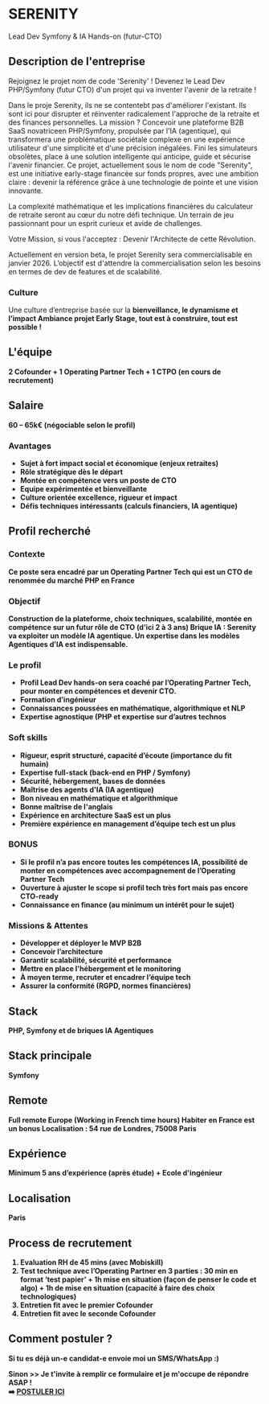 # SERENITY
Lead Dev Symfony & IA Hands-on (futur-CTO)

## Description de l'entreprise
Rejoignez le projet nom de code 'Serenity' !
Devenez le Lead Dev PHP/Symfony (futur CTO) d'un projet qui va inventer l'avenir de la retraite !

Dans le proje Serenity, ils ne se contentebt pas d'améliorer l'existant.
Ils sont ici pour disrupter et réinventer radicalement l'approche de la retraite et des finances personnelles.
La mission ? Concevoir une plateforme B2B SaaS novatriceen PHP/Symfony, propulsée par l'IA (agentique), qui transformera une problématique sociétale complexe en une expérience utilisateur d'une simplicité et d'une précision inégalées. 
Fini les simulateurs obsolètes, place à une solution intelligente qui anticipe, guide et sécurise l'avenir financier.
Ce projet, actuellement sous le nom de code "Serenity", est une initiative early-stage financée sur fonds propres, avec une ambition claire :
devenir la référence grâce à une technologie de pointe et une vision innovante. 

La complexité mathématique et les implications financières du calculateur de retraite seront au cœur du notre défi technique.
Un terrain de jeu passionnant pour un esprit curieux et avide de challenges.

Votre Mission, si vous l'acceptez : Devenir l'Architecte de cette Révolution.

Actuellement en version beta, le projet Serenity sera  commercialisable en janvier 2026.
L’objectif est d'attendre la commercialisation selon les besoins en termes de dev de features et de scalabilité.

### Culture
Une culture d’entreprise basée sur la <b>bienveillance, le dynamisme et l’impact<b>
Ambiance projet Early Stage, tout est à construire, tout est possible !

## L'équipe
2 Cofounder + 1  Operating Partner Tech + 1 CTPO (en cours de recrutement)

## Salaire
 60 – 65k€ (négociable selon le profil)

### Avantages
-	Sujet à fort impact social et économique (enjeux retraites)
-	Rôle stratégique dès le départ
-	Montée en compétence vers un poste de CTO
-	Equipe expérimentée et bienveillante
-	Culture orientée excellence, rigueur et impact
-	Défis techniques intéressants (calculs financiers, IA agentique)

## Profil recherché
### Contexte
Ce poste sera encadré par un Operating Partner Tech qui est un CTO de renommée du marché PHP en France

### Objectif
Construction de la plateforme, choix techniques, scalabilité, montée en compétence sur un futur rôle de CTO (d’ici 2 à 3 ans)
Brique IA : Serenity va exploiter un modèle IA agentique. Un expertise dans les modèles Agentiques d’IA est indispensable.

### Le profil
-	Profil Lead Dev hands-on sera coaché par l’Operating Partner Tech, pour monter en compétences et devenir CTO.
-	Formation d’ingénieur
-	Connaissances poussées en mathématique, algorithmique et NLP
-	Expertise agnostique (PHP et expertise sur d’autres technos

### Soft skills
-	Rigueur, esprit structuré, capacité d’écoute (importance du fit humain)
-	Expertise full-stack (back-end en PHP / Symfony)
-	Sécurité, hébergement, bases de données
-	<b>Maîtrise des agents d'IA (IA agentique)</b>
-	<b>Bon niveau en mathématique et algorithmique</b>
-	<b>Bonne maîtrise de l'anglais</b>
-	Expérience en architecture SaaS est un plus
-	Première expérience en management d’équipe tech est un plus

### BONUS
-	Si le profil n’a pas encore toutes les compétences IA, possibilité de monter en compétences avec accompagnement de l’Operating Partner Tech
-	Ouverture à ajuster le scope si profil tech très fort mais pas encore CTO-ready
-	Connaissance en finance (au minimum un intérêt pour le sujet)

### Missions & Attentes
-	Développer et déployer le MVP B2B
-	Concevoir l’architecture
-	Garantir scalabilité, sécurité et performance
-	Mettre en place l'hébergement et le monitoring
-	À moyen terme, recruter et encadrer l’équipe tech
-	Assurer la conformité (RGPD, normes financières)

## Stack
PHP, Symfony et de briques IA Agentiques

## Stack principale
Symfony

## Remote
Full remote Europe (Working in French time hours)
Habiter en France est un bonus
Localisation : 54 rue de Londres, 75008 Paris

## Expérience
Minimum 5 ans d’expérience (après étude) + Ecole d'ingénieur


## Localisation
Paris

## Process de recrutement
1)	Evaluation RH  de 45 mins (avec Mobiskill)
2)	Test technique avec l’Operating Partner en 3 parties : 30 min en format ‘test papier’ + 1h mise en situation (façon de penser le code et algo) + 1h de mise en situation (capacité à faire des choix technologiques)
3)	Entretien fit avec le premier Cofounder
4)	Entretien fit avec le seconde Cofounder

## Comment postuler ?
Si tu es déjà un-e candidat-e envoie moi un SMS/WhatsApp :)

Sinon >> Je t'invite à remplir ce formulaire et je m'occupe de répondre ASAP !</br>
➡️ <b><a href="https://form.jotform.com/251094648903361" target="_blank">POSTULER ICI</a></b>

